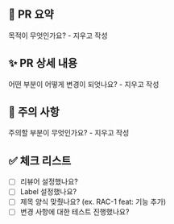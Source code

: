 ## 🦝 PR 요약
목적이 무엇인가요? - 지우고 작성

## ✨ PR 상세 내용
어떤 부분이 어떻게 변경이 되엇나요? - 지우고 작성

## 🚨 주의 사항
주의할 부분이 무엇인가요? - 지우고 작성

## ✅ 체크 리스트
- [ ] 리뷰어 설정했나요?
- [ ] Label 설정했나요?
- [ ] 제목 양식 맞췄나요? (ex. RAC-1 feat: 기능 추가)
- [ ] 변경 사항에 대한 테스트 진행했나요?
